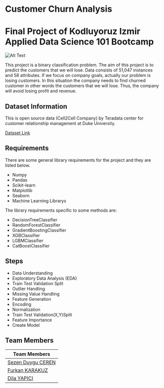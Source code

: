 # Customer Churn Analysis 
# Final Project of Kodluyoruz Izmir Applied Data Science 101 Bootcamp


![Alt Text](https://specials-images.forbesimg.com/imageserve/5f1fd679c4049d7bec674c92/960x0.gif?fit=scale)

This project is a binary classification problem. The aim of this project is to predict the customers that we will lose. Data consists of 51,047 instances and 58 attributes. If we focus on company goals, actually our problem is losing customers. In this situation the company needs to find churned customer in other words the customers that we will lose. Thus, the company will avoid losing profit and revenue.


## Dataset Information

This is open source data (Cell2Cell Company) by Teradata center for customer relationship management at Duke University.

[Dataset Link](https://www.kaggle.com/jpacse/datasets-for-churn-telecom)

## Requirements

There are some general library requirements for the project and they are listed below.
 *    Numpy
 *    Pandas
 *    Scikit-learn
 *    Matplotlib
 *    Seaborn
 *    Machine Learning Librarys

The library requirements specific to some methods are:
 *    DecisionTreeClassifier
 *    RandomForestClassifier
 *    GradientBoostingClassifier
 *    XGBClassifier
 *    LGBMClassifier
 *    CatBoostClassifier

## Steps
 *    Data Understanding
 *    Exploratory Data Analysis (EDA)
 *    Train Test Validation Split
 *    Outlier Handling
 *    Missing Value Handling
 *    Feature Generation
 *    Encoding
 *    Normalization
 *    Train Test Validation(X,Y)Split
 *    Feature Importance
 *    Create Model


## Team Members

|Team Members|
|---------|
|[Sezen Duygu CEREN](https://github.com/duyguceren)
|[Furkan KARAKUZ](https://github.com/furkankarakuz)
|[Dila YAPICI](https://github.com/dilayapici)

